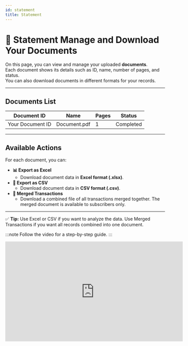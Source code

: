 ```yaml
---
id: statement
title: Statement 
---
```


# 📄 Statement  Manage and Download Your Documents

On this page, you can view and manage your uploaded **documents**.  
Each document shows its details such as ID, name, number of pages, and status.  
You can also download documents in different formats for your records.

---

## Documents List

| Document ID                        | Name                       | Pages | Status     |
|------------------------------------|----------------------------|-------|------------|
| Your Document ID                   | Document.pdf               | 1     | Completed  |

---

## Available Actions

For each document, you can:

- **📊 Export as Excel**
  - Download document data in **Excel format (.xlsx)**.  
- **📑 Export as CSV**
  - Download document data in **CSV format (.csv)**.  
- **🔗 Merged Transactions**
  - Download a combined file of all transactions merged together.
    The merged document is available to subscribers only.

---

✅ **Tip:** Use Excel or CSV if you want to analyze the data. Use Merged Transactions if you want all records combined into one document.


:::note
Follow the video for a step-by-step guide.
:::

<iframe width="560" height="315" src="https://www.youtube.com/embed/uEqT7wBF_Mc?si=ztAKzg7IxCO2xLTo" title="YouTube video player" frameborder="0" allow="accelerometer; autoplay; clipboard-write; encrypted-media; gyroscope; picture-in-picture; web-share" referrerpolicy="strict-origin-when-cross-origin" allowfullscreen></iframe>
